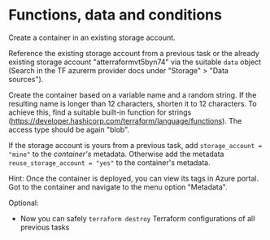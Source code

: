 Functions, data and conditions
==============================

Create a container in an existing storage account.

Reference the existing storage account from a previous task or the already existing storage account "atterraformvt5byn74" via the suitable `data` object (Search in the TF azurerm provider docs under "Storage" > "Data sources").

Create the container based on a variable name and a random string. If the
resulting name is longer than 12 characters, shorten it to 12 characters. To achieve this, find a suitable built-in function for strings (https://developer.hashicorp.com/terraform/language/functions). The access type should be again "blob".

If the storage account is yours from a previous task, add `storage_account = "mine"` to the *container's* metadata. Otherwise add the metadata `reuse_storage_account = "yes"` to the container's metadata.

Hint: Once the container is deployed, you can view its tags in Azure portal. Got to the container and navigate to the menu option "Metadata".

Optional:
- Now you can safely `terraform destroy` Terraform configurations of all previous tasks
